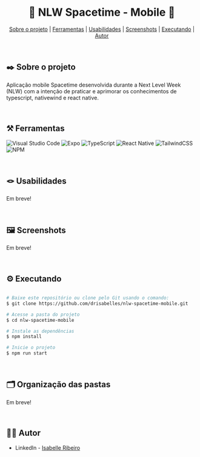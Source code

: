 <div align="center">
  
  # 🚀 NLW Spacetime - Mobile 🚀

</div>

<div align="center">

[Sobre o projeto](#project) | [Ferramentas](#tools) | [Usabilidades](#usabilities) | [Screenshots](#screenshots) | [Executando](#running) | [Autor](#autor)

</br>

</div>

##  ✒️ Sobre o projeto <a name="project"></a>
Aplicação mobile Spacetime desenvolvida durante a Next Level Week (NLW) com a intenção de praticar e aprimorar os conhecimentos de typescript, nativewind e react native. 

</br>

## ⚒️ Ferramentas <a name="tools"></a>

![Visual Studio Code](https://img.shields.io/badge/Visual%20Studio%20Code-e4d2e4.svg?style=for-the-badge&logo=visual-studio-code&logoColor=black)
![Expo](https://img.shields.io/badge/expo-e4d2e4?style=for-the-badge&logo=expo&logoColor=black)
![TypeScript](https://img.shields.io/badge/typescript-e4d2e4.svg?style=for-the-badge&logo=typescript&logoColor=black)
![React Native](https://img.shields.io/badge/react_native-e4d2e4.svg?style=for-the-badge&logo=react&logoColor=black)
![TailwindCSS](https://img.shields.io/badge/tailwindcss-e4d2e4.svg?style=for-the-badge&logo=tailwind-css&logoColor=black)
![NPM](https://img.shields.io/badge/NPM-e4d2e4.svg?style=for-the-badge&logo=npm&logoColor=black)

</br>

## 🪢 Usabilidades <a name="usabilities"></a>
Em breve!

<br />

## 🖼️ Screenshots <a name="screenshots"></a>

Em breve!

</br>

## ⚙️ Executando <a name="running"></a>

```bash

# Baixe este repositório ou clone pelo Git usando o comando:
$ git clone https://github.com/drisabelles/nlw-spacetime-mobile.git

# Acesse a pasta do projeto
$ cd nlw-spacetime-mobile

# Instale as dependências
$ npm install

# Inicie o projeto
$ npm run start

```

</br>

## 🗂️ Organização das pastas <a name="folders"></a>

Em breve!

<!--- ```bash
📂 flutter-shopping-cart
|- 📁 .dart/tool
|- 📁 assets/images
|- 📁 build/web
|- 📁 lib
|--- 📁 components
|--- 📁 models
|--- 📁 repositories
|--- 📁 screens
|--- 📄 main.dart
|- 📁 test
|- 📁 web
|- 📄 pubspec.lock
|- 📄 pubspec.yaml
``` -->

</br>

## 👩‍💻 Autor <a name="autor"></a>

- LinkedIn - [Isabelle Ribeiro](https://www.linkedin.com/in/drisabelles/)
